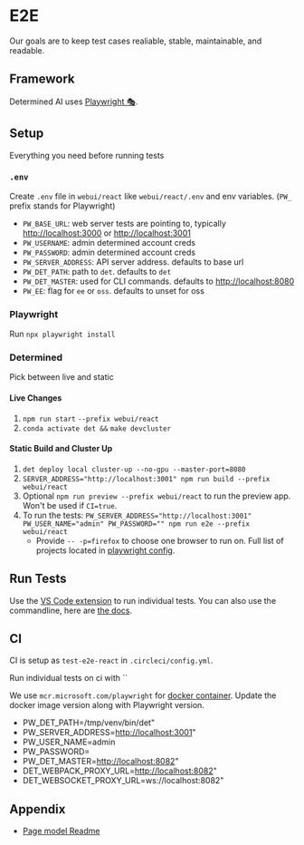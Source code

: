 # E2E

Our goals are to keep test cases realiable, stable, maintainable, and readable.

## Framework

Determined AI uses [Playwright 🎭](https://playwright.dev/).

## Setup

Everything you need before running tests

### `.env`

Create `.env` file in `webui/react` like `webui/react/.env` and env variables. (`PW_` prefix stands for Playwright)

- `PW_BASE_URL`: web server tests are pointing to, typically <http://localhost:3000> or <http://localhost:3001>
- `PW_USERNAME`: admin determined account creds
- `PW_PASSWORD`: admin determined account creds
- `PW_SERVER_ADDRESS`: API server address. defaults to base url
- `PW_DET_PATH`: path to `det`. defaults to `det`
- `PW_DET_MASTER`: used for CLI commands. defaults to <http://localhost:8080>
- `PW_EE`: flag for `ee` or `oss`. defaults to unset for oss

### Playwright

Run `npx playwright install`

### Determined

Pick between live and static

#### Live Changes

1. `npm run start` `--prefix webui/react`
2. `conda activate det &&` `make devcluster`

#### Static Build and Cluster Up

1. `det deploy local cluster-up --no-gpu --master-port=8080`
2. `SERVER_ADDRESS="http://localhost:3001" npm run build --prefix webui/react`
3. Optional `npm run preview --prefix webui/react` to run the preview app. Won't be used if `CI=true`.
4. To run the tests: `PW_SERVER_ADDRESS="http://localhost:3001"  PW_USER_NAME="admin" PW_PASSWORD="" npm run e2e --prefix webui/react`
   - Provide `-- -p=firefox` to choose one browser to run on. Full list of projects located in [playwright config](/webui/react/playwright.config.ts).

## Run Tests

Use the [VS Code extension](https://marketplace.visualstudio.com/items?itemName=ms-playwright.playwright) to run individual tests. You can also use the commandline, here are [the docs](https://playwright.dev/docs/running-tests).

## CI

CI is setup as `test-e2e-react` in `.circleci/config.yml`.

Run individual tests on ci with ``

We use `mcr.microsoft.com/playwright` for [docker container](https://playwright.dev/docs/docker).
Update the docker image version along with Playwright version.

- PW_DET_PATH=/tmp/venv/bin/det"
- PW_SERVER_ADDRESS=<http://localhost:3001>"
- PW_USER_NAME=admin
- PW_PASSWORD=
- PW_DET_MASTER=<http://localhost:8082>"
- DET_WEBPACK_PROXY_URL=<http://localhost:8082>"
- DET_WEBSOCKET_PROXY_URL=ws://localhost:8082"

## Appendix

- [Page model Readme](./models/README.md)
